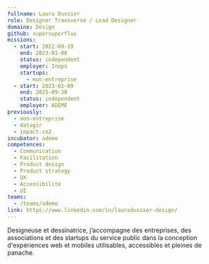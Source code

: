 ```yaml
---
fullname: Laura Dussier
role: Designer Transverse / Lead Designer
domaine: Design
github: supersuperflux
missions:
  - start: 2022-09-19
    end: 2023-01-06
    status: independent
    employer: Inops
    startups:
      - mon-entreprise
  - start: 2023-01-09
    end: 2025-09-30
    status: independent
    employer: ADEME
previously:
  - mon-entreprise
  - datagir
  - impact.co2
incubator: ademe
competences:
  - Communication
  - Facilitation
  - Product design
  - Product strategy
  - UX
  - Accessibilité
  - UI
teams:
  - /teams/ademe
link: https://www.linkedin.com/in/lauradussier-design/
---
```

Designeuse et dessinatrice, j’accompagne des entreprises, des associations et des startups du service public dans la conception d'expériences web et mobiles utilisables, accessibles et pleines de panache.